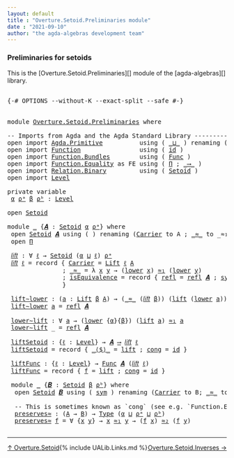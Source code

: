 ```yaml
---
layout: default
title : "Overture.Setoid.Preliminaries module"
date : "2021-09-10"
author: "the agda-algebras development team"
---
```


### <a id="preliminaries-for-setoids">Preliminaries for setoids</a>

This is the [Overture.Setoid.Preliminaries][] module of the [agda-algebras][] library.

<pre class="Agda">

<a id="309" class="Symbol">{-#</a> <a id="313" class="Keyword">OPTIONS</a> <a id="321" class="Pragma">--without-K</a> <a id="333" class="Pragma">--exact-split</a> <a id="347" class="Pragma">--safe</a> <a id="354" class="Symbol">#-}</a>


<a id="360" class="Keyword">module</a> <a id="367" href="Overture.Setoid.Preliminaries.html" class="Module">Overture.Setoid.Preliminaries</a> <a id="397" class="Keyword">where</a>

<a id="404" class="Comment">-- Imports from Agda and the Agda Standard Library -----------------------</a>
<a id="479" class="Keyword">open</a> <a id="484" class="Keyword">import</a> <a id="491" href="Agda.Primitive.html" class="Module">Agda.Primitive</a>          <a id="515" class="Keyword">using</a> <a id="521" class="Symbol">(</a> <a id="523" href="Agda.Primitive.html#810" class="Primitive Operator">_⊔_</a> <a id="527" class="Symbol">)</a> <a id="529" class="Keyword">renaming</a> <a id="538" class="Symbol">(</a> <a id="540" href="Agda.Primitive.html#326" class="Primitive">Set</a> <a id="544" class="Symbol">to</a> <a id="547" class="Primitive">Type</a> <a id="552" class="Symbol">)</a>
<a id="554" class="Keyword">open</a> <a id="559" class="Keyword">import</a> <a id="566" href="Function.html" class="Module">Function</a>                <a id="590" class="Keyword">using</a> <a id="596" class="Symbol">(</a> <a id="598" href="Function.Base.html#615" class="Function">id</a> <a id="601" class="Symbol">)</a>
<a id="603" class="Keyword">open</a> <a id="608" class="Keyword">import</a> <a id="615" href="Function.Bundles.html" class="Module">Function.Bundles</a>        <a id="639" class="Keyword">using</a> <a id="645" class="Symbol">(</a> <a id="647" href="Function.Bundles.html#1868" class="Record">Func</a> <a id="652" class="Symbol">)</a>
<a id="654" class="Keyword">open</a> <a id="659" class="Keyword">import</a> <a id="666" href="Function.Equality.html" class="Module">Function.Equality</a> <a id="684" class="Symbol">as</a> <a id="687" class="Module">FE</a> <a id="690" class="Keyword">using</a> <a id="696" class="Symbol">(</a> <a id="698" href="Function.Equality.html#889" class="Record">Π</a> <a id="700" class="Symbol">;</a> <a id="702" href="Function.Equality.html#1218" class="Function Operator">_⟶_</a> <a id="706" class="Symbol">)</a>
<a id="708" class="Keyword">open</a> <a id="713" class="Keyword">import</a> <a id="720" href="Relation.Binary.html" class="Module">Relation.Binary</a>         <a id="744" class="Keyword">using</a> <a id="750" class="Symbol">(</a> <a id="752" href="Relation.Binary.Bundles.html#1009" class="Record">Setoid</a> <a id="759" class="Symbol">)</a>
<a id="761" class="Keyword">open</a> <a id="766" class="Keyword">import</a> <a id="773" href="Level.html" class="Module">Level</a>

<a id="780" class="Keyword">private</a> <a id="788" class="Keyword">variable</a>
 <a id="798" href="Overture.Setoid.Preliminaries.html#798" class="Generalizable">α</a> <a id="800" href="Overture.Setoid.Preliminaries.html#800" class="Generalizable">ρᵃ</a> <a id="803" href="Overture.Setoid.Preliminaries.html#803" class="Generalizable">β</a> <a id="805" href="Overture.Setoid.Preliminaries.html#805" class="Generalizable">ρᵇ</a> <a id="808" class="Symbol">:</a> <a id="810" href="Agda.Primitive.html#597" class="Postulate">Level</a>

<a id="817" class="Keyword">open</a> <a id="822" href="Relation.Binary.Bundles.html#1009" class="Module">Setoid</a>

<a id="830" class="Keyword">module</a> <a id="837" href="Overture.Setoid.Preliminaries.html#837" class="Module">_</a> <a id="839" class="Symbol">{</a><a id="840" href="Overture.Setoid.Preliminaries.html#840" class="Bound">𝑨</a> <a id="842" class="Symbol">:</a> <a id="844" href="Relation.Binary.Bundles.html#1009" class="Record">Setoid</a> <a id="851" href="Overture.Setoid.Preliminaries.html#798" class="Generalizable">α</a> <a id="853" href="Overture.Setoid.Preliminaries.html#800" class="Generalizable">ρᵃ</a><a id="855" class="Symbol">}</a> <a id="857" class="Keyword">where</a>
 <a id="864" class="Keyword">open</a> <a id="869" href="Relation.Binary.Bundles.html#1009" class="Module">Setoid</a> <a id="876" href="Overture.Setoid.Preliminaries.html#840" class="Bound">𝑨</a> <a id="878" class="Keyword">using</a> <a id="884" class="Symbol">(</a> <a id="886" class="Symbol">)</a> <a id="888" class="Keyword">renaming</a> <a id="897" class="Symbol">(</a><a id="898" href="Relation.Binary.Bundles.html#1072" class="Field">Carrier</a> <a id="906" class="Symbol">to</a> <a id="909" class="Field">A</a> <a id="911" class="Symbol">;</a> <a id="913" href="Relation.Binary.Bundles.html#1098" class="Field Operator">_≈_</a> <a id="917" class="Symbol">to</a> <a id="920" class="Field Operator">_≈₁_</a> <a id="925" class="Symbol">)</a>
 <a id="928" class="Keyword">open</a> <a id="933" href="Function.Equality.html#889" class="Module">Π</a>

 <a id="937" href="Overture.Setoid.Preliminaries.html#937" class="Function">𝑙𝑖𝑓𝑡</a> <a id="942" class="Symbol">:</a> <a id="944" class="Symbol">∀</a> <a id="946" href="Overture.Setoid.Preliminaries.html#946" class="Bound">ℓ</a> <a id="948" class="Symbol">→</a> <a id="950" href="Relation.Binary.Bundles.html#1009" class="Record">Setoid</a> <a id="957" class="Symbol">(</a><a id="958" href="Overture.Setoid.Preliminaries.html#851" class="Bound">α</a> <a id="960" href="Agda.Primitive.html#810" class="Primitive Operator">⊔</a> <a id="962" href="Overture.Setoid.Preliminaries.html#946" class="Bound">ℓ</a><a id="963" class="Symbol">)</a> <a id="965" href="Overture.Setoid.Preliminaries.html#853" class="Bound">ρᵃ</a>
 <a id="969" href="Overture.Setoid.Preliminaries.html#937" class="Function">𝑙𝑖𝑓𝑡</a> <a id="974" href="Overture.Setoid.Preliminaries.html#974" class="Bound">ℓ</a> <a id="976" class="Symbol">=</a> <a id="978" class="Keyword">record</a> <a id="985" class="Symbol">{</a> <a id="987" href="Relation.Binary.Bundles.html#1072" class="Field">Carrier</a> <a id="995" class="Symbol">=</a> <a id="997" href="Level.html#400" class="Record">Lift</a> <a id="1002" href="Overture.Setoid.Preliminaries.html#974" class="Bound">ℓ</a> <a id="1004" href="Overture.Setoid.Preliminaries.html#909" class="Field">A</a>
               <a id="1021" class="Symbol">;</a> <a id="1023" href="Relation.Binary.Bundles.html#1098" class="Field Operator">_≈_</a> <a id="1027" class="Symbol">=</a> <a id="1029" class="Symbol">λ</a> <a id="1031" href="Overture.Setoid.Preliminaries.html#1031" class="Bound">x</a> <a id="1033" href="Overture.Setoid.Preliminaries.html#1033" class="Bound">y</a> <a id="1035" class="Symbol">→</a> <a id="1037" class="Symbol">(</a><a id="1038" href="Level.html#470" class="Field">lower</a> <a id="1044" href="Overture.Setoid.Preliminaries.html#1031" class="Bound">x</a><a id="1045" class="Symbol">)</a> <a id="1047" href="Overture.Setoid.Preliminaries.html#920" class="Field Operator">≈₁</a> <a id="1050" class="Symbol">(</a><a id="1051" href="Level.html#470" class="Field">lower</a> <a id="1057" href="Overture.Setoid.Preliminaries.html#1033" class="Bound">y</a><a id="1058" class="Symbol">)</a>
               <a id="1075" class="Symbol">;</a> <a id="1077" href="Relation.Binary.Bundles.html#1132" class="Field">isEquivalence</a> <a id="1091" class="Symbol">=</a> <a id="1093" class="Keyword">record</a> <a id="1100" class="Symbol">{</a> <a id="1102" href="Relation.Binary.Structures.html#1568" class="Field">refl</a> <a id="1107" class="Symbol">=</a> <a id="1109" href="Relation.Binary.Structures.html#1568" class="Function">refl</a> <a id="1114" href="Overture.Setoid.Preliminaries.html#840" class="Bound">𝑨</a> <a id="1116" class="Symbol">;</a> <a id="1118" href="Relation.Binary.Structures.html#1594" class="Field">sym</a> <a id="1122" class="Symbol">=</a> <a id="1124" href="Relation.Binary.Structures.html#1594" class="Function">sym</a> <a id="1128" href="Overture.Setoid.Preliminaries.html#840" class="Bound">𝑨</a> <a id="1130" class="Symbol">;</a> <a id="1132" href="Relation.Binary.Structures.html#1620" class="Field">trans</a> <a id="1138" class="Symbol">=</a> <a id="1140" href="Relation.Binary.Structures.html#1620" class="Function">trans</a> <a id="1146" href="Overture.Setoid.Preliminaries.html#840" class="Bound">𝑨</a> <a id="1148" class="Symbol">}</a>
               <a id="1165" class="Symbol">}</a>

 <a id="1169" href="Overture.Setoid.Preliminaries.html#1169" class="Function">lift∼lower</a> <a id="1180" class="Symbol">:</a> <a id="1182" class="Symbol">(</a><a id="1183" href="Overture.Setoid.Preliminaries.html#1183" class="Bound">a</a> <a id="1185" class="Symbol">:</a> <a id="1187" href="Level.html#400" class="Record">Lift</a> <a id="1192" href="Overture.Setoid.Preliminaries.html#803" class="Generalizable">β</a> <a id="1194" href="Overture.Setoid.Preliminaries.html#909" class="Field">A</a><a id="1195" class="Symbol">)</a> <a id="1197" class="Symbol">→</a> <a id="1199" class="Symbol">(</a><a id="1200" href="Relation.Binary.Bundles.html#1098" class="Field Operator">_≈_</a> <a id="1204" class="Symbol">(</a><a id="1205" href="Overture.Setoid.Preliminaries.html#937" class="Function">𝑙𝑖𝑓𝑡</a> <a id="1210" href="Overture.Setoid.Preliminaries.html#803" class="Generalizable">β</a><a id="1211" class="Symbol">))</a> <a id="1214" class="Symbol">(</a><a id="1215" href="Level.html#457" class="InductiveConstructor">lift</a> <a id="1220" class="Symbol">(</a><a id="1221" href="Level.html#470" class="Field">lower</a> <a id="1227" href="Overture.Setoid.Preliminaries.html#1183" class="Bound">a</a><a id="1228" class="Symbol">))</a> <a id="1231" href="Overture.Setoid.Preliminaries.html#1183" class="Bound">a</a>
 <a id="1234" href="Overture.Setoid.Preliminaries.html#1169" class="Function">lift∼lower</a> <a id="1245" href="Overture.Setoid.Preliminaries.html#1245" class="Bound">a</a> <a id="1247" class="Symbol">=</a> <a id="1249" href="Relation.Binary.Structures.html#1568" class="Function">refl</a> <a id="1254" href="Overture.Setoid.Preliminaries.html#840" class="Bound">𝑨</a>

 <a id="1258" href="Overture.Setoid.Preliminaries.html#1258" class="Function">lower∼lift</a> <a id="1269" class="Symbol">:</a> <a id="1271" class="Symbol">∀</a> <a id="1273" href="Overture.Setoid.Preliminaries.html#1273" class="Bound">a</a> <a id="1275" class="Symbol">→</a> <a id="1277" class="Symbol">(</a><a id="1278" href="Level.html#470" class="Field">lower</a> <a id="1284" class="Symbol">{</a><a id="1285" href="Overture.Setoid.Preliminaries.html#851" class="Bound">α</a><a id="1286" class="Symbol">}{</a><a id="1288" href="Overture.Setoid.Preliminaries.html#803" class="Generalizable">β</a><a id="1289" class="Symbol">})</a> <a id="1292" class="Symbol">(</a><a id="1293" href="Level.html#457" class="InductiveConstructor">lift</a> <a id="1298" href="Overture.Setoid.Preliminaries.html#1273" class="Bound">a</a><a id="1299" class="Symbol">)</a> <a id="1301" href="Overture.Setoid.Preliminaries.html#920" class="Field Operator">≈₁</a> <a id="1304" href="Overture.Setoid.Preliminaries.html#1273" class="Bound">a</a>
 <a id="1307" href="Overture.Setoid.Preliminaries.html#1258" class="Function">lower∼lift</a> <a id="1318" class="Symbol">_</a> <a id="1320" class="Symbol">=</a> <a id="1322" href="Relation.Binary.Structures.html#1568" class="Function">refl</a> <a id="1327" href="Overture.Setoid.Preliminaries.html#840" class="Bound">𝑨</a>

 <a id="1331" href="Overture.Setoid.Preliminaries.html#1331" class="Function">liftSetoid</a> <a id="1342" class="Symbol">:</a> <a id="1344" class="Symbol">{</a><a id="1345" href="Overture.Setoid.Preliminaries.html#1345" class="Bound">ℓ</a> <a id="1347" class="Symbol">:</a> <a id="1349" href="Agda.Primitive.html#597" class="Postulate">Level</a><a id="1354" class="Symbol">}</a> <a id="1356" class="Symbol">→</a> <a id="1358" href="Overture.Setoid.Preliminaries.html#840" class="Bound">𝑨</a> <a id="1360" href="Function.Equality.html#1218" class="Function Operator">⟶</a> <a id="1362" href="Overture.Setoid.Preliminaries.html#937" class="Function">𝑙𝑖𝑓𝑡</a> <a id="1367" href="Overture.Setoid.Preliminaries.html#1345" class="Bound">ℓ</a>
 <a id="1370" href="Overture.Setoid.Preliminaries.html#1331" class="Function">liftSetoid</a> <a id="1381" class="Symbol">=</a> <a id="1383" class="Keyword">record</a> <a id="1390" class="Symbol">{</a> <a id="1392" href="Function.Equality.html#1064" class="Field Operator">_⟨$⟩_</a> <a id="1398" class="Symbol">=</a> <a id="1400" href="Level.html#457" class="InductiveConstructor">lift</a> <a id="1405" class="Symbol">;</a> <a id="1407" href="Function.Equality.html#1131" class="Field">cong</a> <a id="1412" class="Symbol">=</a> <a id="1414" href="Function.Base.html#615" class="Function">id</a> <a id="1417" class="Symbol">}</a>

 <a id="1421" href="Overture.Setoid.Preliminaries.html#1421" class="Function">liftFunc</a> <a id="1430" class="Symbol">:</a> <a id="1432" class="Symbol">{</a><a id="1433" href="Overture.Setoid.Preliminaries.html#1433" class="Bound">ℓ</a> <a id="1435" class="Symbol">:</a> <a id="1437" href="Agda.Primitive.html#597" class="Postulate">Level</a><a id="1442" class="Symbol">}</a> <a id="1444" class="Symbol">→</a> <a id="1446" href="Function.Bundles.html#1868" class="Record">Func</a> <a id="1451" href="Overture.Setoid.Preliminaries.html#840" class="Bound">𝑨</a> <a id="1453" class="Symbol">(</a><a id="1454" href="Overture.Setoid.Preliminaries.html#937" class="Function">𝑙𝑖𝑓𝑡</a> <a id="1459" href="Overture.Setoid.Preliminaries.html#1433" class="Bound">ℓ</a><a id="1460" class="Symbol">)</a>
 <a id="1463" href="Overture.Setoid.Preliminaries.html#1421" class="Function">liftFunc</a> <a id="1472" class="Symbol">=</a> <a id="1474" class="Keyword">record</a> <a id="1481" class="Symbol">{</a> <a id="1483" href="Function.Bundles.html#1919" class="Field">f</a> <a id="1485" class="Symbol">=</a> <a id="1487" href="Level.html#457" class="InductiveConstructor">lift</a> <a id="1492" class="Symbol">;</a> <a id="1494" href="Function.Bundles.html#1938" class="Field">cong</a> <a id="1499" class="Symbol">=</a> <a id="1501" href="Function.Base.html#615" class="Function">id</a> <a id="1504" class="Symbol">}</a>

 <a id="1508" class="Keyword">module</a> <a id="1515" href="Overture.Setoid.Preliminaries.html#1515" class="Module">_</a> <a id="1517" class="Symbol">{</a><a id="1518" href="Overture.Setoid.Preliminaries.html#1518" class="Bound">𝑩</a> <a id="1520" class="Symbol">:</a> <a id="1522" href="Relation.Binary.Bundles.html#1009" class="Record">Setoid</a> <a id="1529" href="Overture.Setoid.Preliminaries.html#803" class="Generalizable">β</a> <a id="1531" href="Overture.Setoid.Preliminaries.html#805" class="Generalizable">ρᵇ</a><a id="1533" class="Symbol">}</a> <a id="1535" class="Keyword">where</a>
  <a id="1543" class="Keyword">open</a> <a id="1548" href="Relation.Binary.Bundles.html#1009" class="Module">Setoid</a> <a id="1555" href="Overture.Setoid.Preliminaries.html#1518" class="Bound">𝑩</a> <a id="1557" class="Keyword">using</a> <a id="1563" class="Symbol">(</a> <a id="1565" href="Relation.Binary.Structures.html#1594" class="Function">sym</a> <a id="1569" class="Symbol">)</a> <a id="1571" class="Keyword">renaming</a> <a id="1580" class="Symbol">(</a><a id="1581" href="Relation.Binary.Bundles.html#1072" class="Field">Carrier</a> <a id="1589" class="Symbol">to</a> <a id="1592" class="Field">B</a><a id="1593" class="Symbol">;</a> <a id="1595" href="Relation.Binary.Bundles.html#1098" class="Field Operator">_≈_</a> <a id="1599" class="Symbol">to</a> <a id="1602" class="Field Operator">_≈₂_</a><a id="1606" class="Symbol">)</a>

  <a id="1611" class="Comment">-- This is sometimes known as `cong` (see e.g. `Function.Equality` in the agda-stdlib)</a>
  <a id="1700" href="Overture.Setoid.Preliminaries.html#1700" class="Function">preserves≈</a> <a id="1711" class="Symbol">:</a> <a id="1713" class="Symbol">(</a><a id="1714" href="Overture.Setoid.Preliminaries.html#909" class="Field">A</a> <a id="1716" class="Symbol">→</a> <a id="1718" href="Overture.Setoid.Preliminaries.html#1592" class="Field">B</a><a id="1719" class="Symbol">)</a> <a id="1721" class="Symbol">→</a> <a id="1723" href="Overture.Setoid.Preliminaries.html#547" class="Primitive">Type</a> <a id="1728" class="Symbol">(</a><a id="1729" href="Overture.Setoid.Preliminaries.html#851" class="Bound">α</a> <a id="1731" href="Agda.Primitive.html#810" class="Primitive Operator">⊔</a> <a id="1733" href="Overture.Setoid.Preliminaries.html#853" class="Bound">ρᵃ</a> <a id="1736" href="Agda.Primitive.html#810" class="Primitive Operator">⊔</a> <a id="1738" href="Overture.Setoid.Preliminaries.html#1531" class="Bound">ρᵇ</a><a id="1740" class="Symbol">)</a>
  <a id="1744" href="Overture.Setoid.Preliminaries.html#1700" class="Function">preserves≈</a> <a id="1755" href="Overture.Setoid.Preliminaries.html#1755" class="Bound">f</a> <a id="1757" class="Symbol">=</a> <a id="1759" class="Symbol">∀</a> <a id="1761" class="Symbol">{</a><a id="1762" href="Overture.Setoid.Preliminaries.html#1762" class="Bound">x</a> <a id="1764" href="Overture.Setoid.Preliminaries.html#1764" class="Bound">y</a><a id="1765" class="Symbol">}</a> <a id="1767" class="Symbol">→</a> <a id="1769" href="Overture.Setoid.Preliminaries.html#1762" class="Bound">x</a> <a id="1771" href="Overture.Setoid.Preliminaries.html#920" class="Field Operator">≈₁</a> <a id="1774" href="Overture.Setoid.Preliminaries.html#1764" class="Bound">y</a> <a id="1776" class="Symbol">→</a> <a id="1778" class="Symbol">(</a><a id="1779" href="Overture.Setoid.Preliminaries.html#1755" class="Bound">f</a> <a id="1781" href="Overture.Setoid.Preliminaries.html#1762" class="Bound">x</a><a id="1782" class="Symbol">)</a> <a id="1784" href="Overture.Setoid.Preliminaries.html#1602" class="Field Operator">≈₂</a> <a id="1787" class="Symbol">(</a><a id="1788" href="Overture.Setoid.Preliminaries.html#1755" class="Bound">f</a> <a id="1790" href="Overture.Setoid.Preliminaries.html#1764" class="Bound">y</a><a id="1791" class="Symbol">)</a>

</pre>

--------------------------------------

<span style="float:left;">[↑ Overture.Setoid](Overture.Setoid.html)</span>
<span style="float:right;">[Overture.Setoid.Inverses →](Overture.Setoid.Inverses.html)</span>

{% include UALib.Links.md %}


